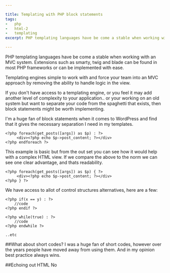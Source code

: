```yaml
---

title: Templating with PHP block statements
tags:
-   php
-   html-2
-   templating
excerpt: PHP templating languages have be come a stable when working with an MVC system Extensions such as smarty twig and blade can be found in most PHP frameworks or can be implemented with ease Templating engines simple to work with

---
```


PHP templating languages have be come a stable when working with an MVC system. Extensions such as smarty, twig and blade can be found in most PHP frameworks or can be implemented with ease. 

Templating engines simple to work with and force your team into an MVC approach by removing the ability to handle logic in the view. 

If you don't have access to a templating engine, or you feel it may add another level of complexity to your application.. or your working on an old system but want to separate your code from the spaghetti that exists, then block statements might be worth implementing.

I'm a huge fan of block statements when it comes to WordPress and find that it gives the necessary separation I need in my templates.

```language-php
<?php foreach(get_posts([args]) as $p) : ?>
     <div><?php echo $p->post_content; ?></div>
<?php endforeach ?>
```

This example is basic but from the out set you can see how it would help with a complex HTML view. If we compare the above to the norm we can see one clear advantage, and thats readability.

```language-php
<?php foreach(get_posts([args]) as $p) { ?>
     <div><?php echo $p->post_content; ?></div>
<?php } ?>
```

We have access to allot of control structures alternatives, here are a few:

```language-php
<?php if(x == y) : ?>
    //code
<?php endif ?>

<?php while(true) : ?>
    //code
<?php endwhile ?>

..etc
```

\##What about short codes?
I was a huge fan of short codes, however over the years people have moved away from using them. And in my opinion best practice always wins.

\##Echoing out HTML
No
